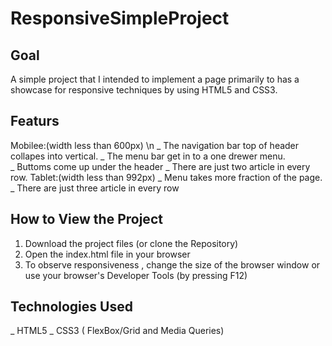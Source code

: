 # ResponsiveSimpleProject

## Goal
 A simple project that I intended to implement  a page primarily to has a showcase for responsive  techniques by using HTML5 and CSS3.

## Featurs
 Mobilee:(width less than 600px) \n
         _ The navigation bar top of header collapes into vertical.
         _ The menu bar get in to a one drewer menu.  
         _ Buttoms come up under the header
         _ There are just two article in every row.
 Tablet:(width less than 992px)
         _ Menu takes more fraction of the page. 
         _ There are just three article in every row

## How to View the Project
 1. Download the project files (or clone the Repository)
 2. Open the index.html file in your browser
 3. To observe responsiveness , change the size of the browser window or use your browser's Developer Tools (by pressing F12)

## Technologies Used
 _ HTML5
 _ CSS3 ( FlexBox/Grid and Media Queries)


